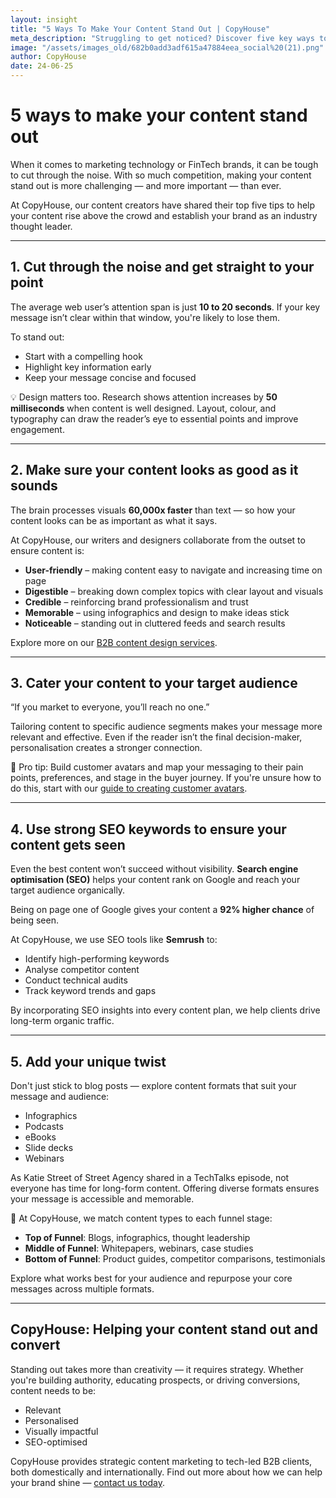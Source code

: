 ```yaml
---
layout: insight
title: "5 Ways To Make Your Content Stand Out | CopyHouse"
meta_description: "Struggling to get noticed? Discover five key ways to make your content stand out in crowded B2B tech and FinTech markets."
image: "/assets/images_old/682b0add3adf615a47884eea_social%20(21).png"
author: CopyHouse
date: 24-06-25
---
```


# 5 ways to make your content stand out

When it comes to marketing technology or FinTech brands, it can be tough to cut through the noise. With so much competition, making your content stand out is more challenging — and more important — than ever.

At CopyHouse, our content creators have shared their top five tips to help your content rise above the crowd and establish your brand as an industry thought leader.

---

## 1. Cut through the noise and get straight to your point

The average web user’s attention span is just **10 to 20 seconds**. If your key message isn’t clear within that window, you're likely to lose them.

To stand out:

- Start with a compelling hook  
- Highlight key information early  
- Keep your message concise and focused  

💡 Design matters too. Research shows attention increases by **50 milliseconds** when content is well designed. Layout, colour, and typography can draw the reader’s eye to essential points and improve engagement.

---

## 2. Make sure your content looks as good as it sounds

The brain processes visuals **60,000x faster** than text — so how your content looks can be as important as what it says.

At CopyHouse, our writers and designers collaborate from the outset to ensure content is:

- **User-friendly** – making content easy to navigate and increasing time on page  
- **Digestible** – breaking down complex topics with clear layout and visuals  
- **Credible** – reinforcing brand professionalism and trust  
- **Memorable** – using infographics and design to make ideas stick  
- **Noticeable** – standing out in cluttered feeds and search results  

Explore more on our [B2B content design services](https://www.copyhouse.io/services/content-design).

---

## 3. Cater your content to your target audience

“If you market to everyone, you’ll reach no one.”

Tailoring content to specific audience segments makes your message more relevant and effective. Even if the reader isn’t the final decision-maker, personalisation creates a stronger connection.

🧠 Pro tip: Build customer avatars and map your messaging to their pain points, preferences, and stage in the buyer journey. If you're unsure how to do this, start with our [guide to creating customer avatars](https://www.copyhouse.io/insights/build-your-customer-avatar).

---

## 4. Use strong SEO keywords to ensure your content gets seen

Even the best content won’t succeed without visibility. **Search engine optimisation (SEO)** helps your content rank on Google and reach your target audience organically.

Being on page one of Google gives your content a **92% higher chance** of being seen.

At CopyHouse, we use SEO tools like **Semrush** to:

- Identify high-performing keywords  
- Analyse competitor content  
- Conduct technical audits  
- Track keyword trends and gaps  

By incorporating SEO insights into every content plan, we help clients drive long-term organic traffic.

---

## 5. Add your unique twist

Don't just stick to blog posts — explore content formats that suit your message and audience:

- Infographics  
- Podcasts  
- eBooks  
- Slide decks  
- Webinars  

As Katie Street of Street Agency shared in a TechTalks episode, not everyone has time for long-form content. Offering diverse formats ensures your message is accessible and memorable.

🎯 At CopyHouse, we match content types to each funnel stage:

- **Top of Funnel**: Blogs, infographics, thought leadership  
- **Middle of Funnel**: Whitepapers, webinars, case studies  
- **Bottom of Funnel**: Product guides, competitor comparisons, testimonials  

Explore what works best for your audience and repurpose your core messages across multiple formats.

---

## CopyHouse: Helping your content stand out and convert

Standing out takes more than creativity — it requires strategy. Whether you're building authority, educating prospects, or driving conversions, content needs to be:

- Relevant  
- Personalised  
- Visually impactful  
- SEO-optimised  

CopyHouse provides strategic content marketing to tech-led B2B clients, both domestically and internationally. Find out more about how we can help your brand shine — [contact us today](https://www.copyhouse.io/contact).

